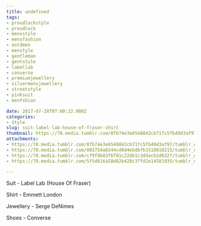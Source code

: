 ```yaml
---
title: undefined
tags:
- proudlockstyle
- proudlock
- mensstyle
- mensfashion
- ootdmen
- menstyle
- gentleman
- gentstyle
- labellab
- converse
- premiumjewellery
- silvermensjewellery
- streetstyle
- pinksuit
- menfshion

date: 2017-07-28T07:00:22.000Z
categories:
- Style
slug: suit-label-lab-house-of-fraser-shirt
thumbnail: https://78.media.tumblr.com/8fb74e3e6548842cb71fc5fb49d3af97/tumblr_otqym8dK9t1rhrm24o1_1280.jpg
attachments:
- https://78.media.tumblr.com/8fb74e3e6548842cb71fc5fb49d3af97/tumblr_otqym8dK9t1rhrm24o1_1280.jpg
- https://78.media.tumblr.com/803754a6344cd8d4ebdbfb1518618215/tumblr_otqym8dK9t1rhrm24o2_1280.jpg
- https://78.media.tumblr.com/cf9f8b83f6f81c22db1c3ddacb2d632f/tumblr_otqym8dK9t1rhrm24o3_1280.jpg
- https://78.media.tumblr.com/5f5d816a58d82b428c37fd2e14581935/tumblr_otqym8dK9t1rhrm24o4_1280.jpg

---
```


Suit - Label Lab (House Of Fraser) 

  Shirt - Emmett London 

  Jewellery - Serge DeNimes 

  Shoes - Converse
